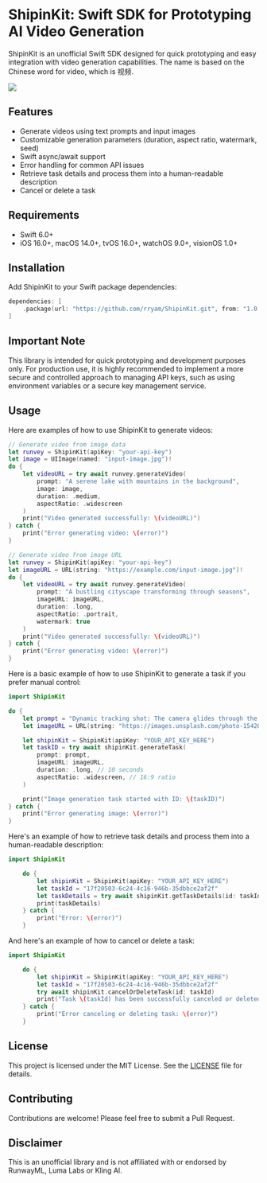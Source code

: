 # ShipinKit: Swift SDK for Prototyping AI Video Generation

ShipinKit is an unofficial Swift SDK designed for quick prototyping and easy integration with video generation capabilities. The name is based on the Chinese word for video, which is 视频.

<a href="https://www.emergetools.com/app/example/ios/runveykit.RunveyKit/manual?utm_campaign=badge-data"><img src="https://img.shields.io/badge/dynamic/json?url=https%3A%2F%2Fwww.emergetools.com%2Fapi%2Fv2%2Fpublic_new_build%3FexampleId%3Drunveykit.RunveyKit%26platform%3Dios%26badgeOption%3Dversion_and_max_install_size%26buildType%3Dmanual&query=$.badgeMetadata&label=RunveyKit&logo=apple" /></a>

## Features

- Generate videos using text prompts and input images
- Customizable generation parameters (duration, aspect ratio, watermark, seed)
- Swift async/await support
- Error handling for common API issues
- Retrieve task details and process them into a human-readable description
- Cancel or delete a task

## Requirements

- Swift 6.0+
- iOS 16.0+, macOS 14.0+, tvOS 16.0+, watchOS 9.0+, visionOS 1.0+

## Installation

Add ShipinKit to your Swift package dependencies:

```swift
dependencies: [
    .package(url: "https://github.com/rryam/ShipinKit.git", from: "1.0.0")
]
```

## Important Note

This library is intended for quick prototyping and development purposes only. For production use, it is highly recommended to implement a more secure and controlled approach to managing API keys, such as using environment variables or a secure key management service.

## Usage

Here are examples of how to use ShipinKit to generate videos:

```swift
// Generate video from image data
let runvey = ShipinKit(apiKey: "your-api-key")
let image = UIImage(named: "input-image.jpg")!
do {
    let videoURL = try await runvey.generateVideo(
        prompt: "A serene lake with mountains in the background",
        image: image,
        duration: .medium,
        aspectRatio: .widescreen
    )
    print("Video generated successfully: \(videoURL)")
} catch {
    print("Error generating video: \(error)")
}

// Generate video from image URL
let runvey = ShipinKit(apiKey: "your-api-key")
let imageURL = URL(string: "https://example.com/input-image.jpg")!
do {
    let videoURL = try await runvey.generateVideo(
        prompt: "A bustling cityscape transforming through seasons",
        imageURL: imageURL,
        duration: .long,
        aspectRatio: .portrait,
        watermark: true
    )
    print("Video generated successfully: \(videoURL)")
} catch {
    print("Error generating video: \(error)")
}
```

Here is a basic example of how to use ShipinKit to generate a task if you prefer manual control:

```swift
import ShipinKit

do {
    let prompt = "Dynamic tracking shot: The camera glides through the iconic Shibuya Crossing in Tokyo at night, capturing the bustling intersection bathed in vibrant neon lights. Countless pedestrians cross the wide intersection as towering digital billboards illuminate the scene with colorful advertisements. The wet pavement reflects the dazzling lights, creating a cinematic urban atmosphere."
    let imageURL = URL(string: "https://images.unsplash.com/photo-1542051841857-5f90071e7989?q=80&w=3270&auto=format&fit=crop&ixlib=rb-4.0.3&ixid=M3wxMjA3fDB8MHxwaG90by1wYWdlfHx8fGVufDB8fHx8fA%3D%3D")!

    let shipinKit = ShipinKit(apiKey: "YOUR_API_KEY_HERE")
    let taskID = try await shipinKit.generateTask(
        prompt: prompt,
        imageURL: imageURL,
        duration: .long, // 10 seconds
        aspectRatio: .widescreen, // 16:9 ratio
    )

    print("Image generation task started with ID: \(taskID)")
} catch {
    print("Error generating image: \(error)")
}
```

Here's an example of how to retrieve task details and process them into a human-readable description:

```swift
import ShipinKit

    do {
        let shipinKit = ShipinKit(apiKey: "YOUR_API_KEY_HERE")
        let taskId = "17f20503-6c24-4c16-946b-35dbbce2af2f"
        let taskDetails = try await shipinKit.getTaskDetails(id: taskId)
        print(taskDetails)
    } catch {
        print("Error: \(error)")
    }
```

And here's an example of how to cancel or delete a task:

```swift
import ShipinKit

    do {
        let shipinKit = ShipinKit(apiKey: "YOUR_API_KEY_HERE")
        let taskId = "17f20503-6c24-4c16-946b-35dbbce2af2f"
        try await shipinKit.cancelOrDeleteTask(id: taskId)
        print("Task \(taskId) has been successfully canceled or deleted.")
    } catch {
        print("Error canceling or deleting task: \(error)")
    }
```

## License

This project is licensed under the MIT License. See the [LICENSE](LICENSE) file for details.

## Contributing

Contributions are welcome! Please feel free to submit a Pull Request.

## Disclaimer

This is an unofficial library and is not affiliated with or endorsed by RunwayML, Luma Labs or Kling AI.

